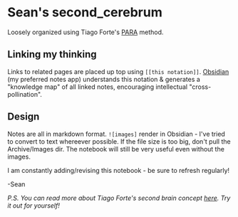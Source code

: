 # Sean's second_cerebrum
Loosely organized using Tiago Forte's [PARA](https://fortelabs.co/blog/para/) method.

## Linking my thinking
Links to related pages are placed up top using `[[this notation]]`. [Obsidian](https://obsidian.md/) (my preferred notes app) understands this notation & generates a "knowledge map" of all linked notes, encouraging intellectual "cross-pollination".

## Design
Notes are all in markdown format. `![images]` render in Obsidian - I've tried to convert to text whereever possible. If the file size is too big, don't pull the Archive/Images dir. The notebook will still be very useful even without the images.

I am constantly adding/revising this notebook - be sure to refresh regularly!

-Sean

*P.S. You can read more about Tiago Forte's second brain concept [here](https://fortelabs.co/blog/basboverview/). Try it out for yourself!*
